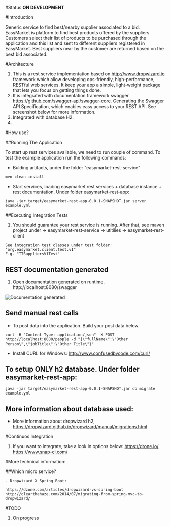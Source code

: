 #Status
**ON DEVELOPMENT**

#Introduction

Generic service to find best/nearby supplier associated to a bid. EasyMarket is platform to find best products offered by the suppliers. Customers select their list of products to be purchased through the application and this list and sent to different suppliers registered in EasyMarket. Best suppliers near by the customer are returned based on the best bid associated.

#Architecture

 1. This is a rest service implementation based on http://www.dropwizard.io framework which allow developing ops-friendly, high-performance, RESTful web services. It keep your app a simple, light-weight package that lets you focus on getting things done.
 2. It is integrated with documentation framework swagger https://github.com/swagger-api/swagger-core. Generating the Swagger API Specification, which enables easy access to your REST API. See screenshot below for more information. 
 3. Integrated with database H2. 
 4. 

#How use?

##Running The Application

To start up rest services available, we need to run couple of command. To test the example application run the following commands:

 * Bulding artifacts, under the folder "easymarket-rest-service"

```
mvn clean install
```

 * Start services, loading easymarket rest services + database instance + rest documentation.  Under folder easymarket-rest-app:
```
java -jar target/easymarket-rest-app-0.0.1-SNAPSHOT.jar server example.yml
```

##Executing Integration Tests

 1. You should guarantee your rest service is running. After that, see maven project under -> easymarket-rest-service -> utitilies -> easymarket-rest-client

```
See integration test classes under test folder: "org.easymarket.client.test.v1"
E.g. "ITSuppliersV1Test"
```

## REST documentation generated 

 1. Open documentation generated on runtime. http://localhost:8080/swagger	

![Documentation generated](https://github.com/gonella/easymarket-rest-service/blob/master/docs/EasymarketApiAvailableDoc.png "Rest documentation generated")

## Send manual rest calls

 * To post data into the application. Build your post data below.
```
curl -H "Content-Type: application/json" -X POST http://localhost:8080/people -d "{\"fullName\":\"Other Person\",\"jobTitle\":\"Other Title\"}"
```
 * Install CURL for Windows: http://www.confusedbycode.com/curl/

## To setup ONLY h2 database. Under folder easymarket-rest-app:

```
java -jar target/easymarket-rest-app-0.0.1-SNAPSHOT.jar db migrate example.yml
```

## More information about database used:

* More information about dropwizard h2,	https://dropwizard.github.io/dropwizard/manual/migrations.html

#Continuos Integration

1. If you want to integrate, take a look in options below:
 https://drone.io/
 https://www.snap-ci.com/

#More technical information: 

##Which micro service?

	- Dropwizard X Spring Boot: 

```
https://dzone.com/articles/dropwizard-vs-spring-boot
http://clearthehaze.com/2014/07/migrating-from-spring-mvc-to-dropwizard/
```

#TODO

 1. On progress
